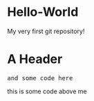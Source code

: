 Hello-World
===========

My very first git repository!

A Header
========

<pre>and some code here</pre>
this is some code above me